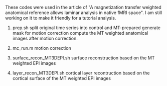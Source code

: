 These codes were used in the article of "A magnetization transfer weighted anatomical reference allows laminar analysis in native fMRI space". I am still working on it to make it friendly for a tutorial analysis.

1. prep.sh
   split original time series into control and MT-prepared
   generate mask for motion correction
   compute the MT weighted anatomical images after motion correction.
  
2. mc_run.m
   motion correction
  
3. surface_recon_MT3DEPI.sh
   surface reconstruction based on the MT weighted EPI images

4. layer_recon_MT3DEPI.sh
   cortical layer recontruction based on the cortical surface of the MT weighted EPI images
